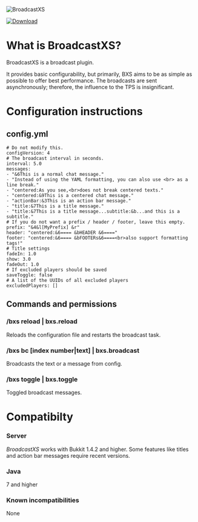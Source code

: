 ![BroadcastXS](http://feuerstern.bplaced.net/ressourcen/logos/BroadcastXS.png)

[![Download](http://feuerstern.bplaced.net/ressourcen/buttons/Download.png)](http://feuerstern.bplaced.net/repo/io/github/dre2n/broadcastxs)

# What is BroadcastXS?
BroadcastXS is a broadcast plugin.

It provides basic configurability, but primarily, BXS aims to be as simple as possible to offer best performance. The broadcasts are sent asynchronously; therefore, the influence to the TPS is insignificant.

# Configuration instructions
## config.yml
```
# Do not modify this.
configVersion: 4
# The broadcast interval in seconds.
interval: 5.0
messages:
- "&6This is a normal chat message."
- "Instead of using the YAML formatting, you can also use <br> as a line break."
- "centered:As you see,<br>does not break centered texts."
- "centered:&9This is a centered chat message."
- "actionBar:&3This is an action bar message."
- "title:&7This is a title message."
- "title:&7This is a title message...subtitle:&b...and this is a subtitle."
# If you do not want a prefix / header / footer, leave this empty.
prefix: "&4&l[MyPrefix] &r"
header: "centered:&6==== &bHEADER &6===="
footer: "centered:&6==== &bFOOTERs&6====<br>also support formatting tags!"
# Title settings
fadeIn: 1.0
show: 3.0
fadeOut: 1.0
# If excluded players should be saved
saveToggle: false
# A list of the UUIDs of all excluded players
excludedPlayers: []
```

## Commands and permissions
### /bxs reload | bxs.reload
Reloads the configuration file and restarts the broadcast task.

### /bxs bc [index number|text] | bxs.broadcast
Broadcasts the text or a message from config.

### /bxs toggle | bxs.toggle
Toggled broadcast messages.

# Compatibilty
### Server
_BroadcastXS_ works with Bukkit 1.4.2 and higher. Some features like titles and action bar messages require recent versions.

### Java
7 and higher

### Known incompatibilities
None
